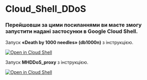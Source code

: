 # Cloud_Shell_DDoS

### Перейшовши за цими посиланнями ви маєте змогу запустити надані застосунки в Google Cloud Shell.

Запуск **«Death by 1000 needles» (db1000n)** з інструкцією.

[![Open in Cloud Shell](https://gstatic.com/cloudssh/images/open-btn.svg)](https://console.cloud.google.com/cloudshell/editor?cloudshell=true&shellonly=true&git_repo=https://github.com/patatakartata/Cloud_Shell_DDoS&tutorial=tutorial.md)

Запуск **MHDDoS_proxy** з інструкцією.

[![Open in Cloud Shell](https://gstatic.com/cloudssh/images/open-btn.svg)](https://console.cloud.google.com/cloudshell/editor?cloudshell=true&shellonly=true&git_repo=https://github.com/patatakartata/Cloud_Shell_DDoS&tutorial=mhddos_proxy_tutorial.md)
